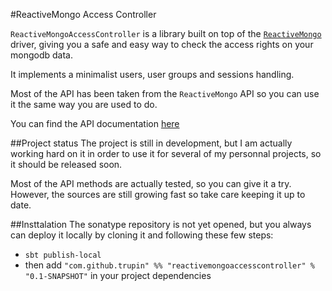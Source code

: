 #ReactiveMongo Access Controller

`ReactiveMongoAccessController` is a library built on top of the [`ReactiveMongo`](https://github.com/ReactiveMongo/ReactiveMongo) driver, giving you a safe and easy way to check the access rights on your mongodb data.

It implements a minimalist users, user groups and sessions handling.

Most of the API has been taken from the `ReactiveMongo` API so you can use it the same way you are used to do.

You can find the API documentation [here](http://trupin.github.io/ReactiveMongoAccessController/releases/nightly/api/#package)

##Project status
The project is still in development, but I am actually working hard on it in order to use it for several of my personnal projects, so it should be released soon.

Most of the API methods are actually tested, so you can give it a try. However, the sources are still growing fast so take care keeping it up to date.

##Insttalation
The sonatype repository is not yet opened, but you always can deploy it locally by cloning it and following these few steps:

* `sbt publish-local`
* then add `"com.github.trupin" %% "reactivemongoaccesscontroller" % "0.1-SNAPSHOT"` in your project dependencies

